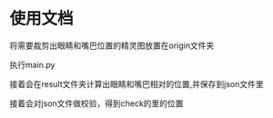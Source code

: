 # 使用文档

将需要裁剪出眼睛和嘴巴位置的精灵图放置在origin文件夹

执行main.py

接着会在result文件夹计算出眼睛和嘴巴相对的位置,并保存到json文件里

接着会对json文件做校验，得到check的里的位置
